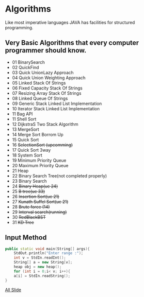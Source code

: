 # Algorithms
Like most imperative languages JAVA has facilities for structured programming.

## Very Basic Algorithms that every computer programmer should know.

* 01 BinarySearch
* 02 QuickFind
* 03 Quick UnionLazy Approach
* 04 Quick Union Weighting Approach
* 05 Linked Stack Of Strings
* 06 Fixed Capacity Stack Of Strings
* 07 Resizing Array Stack Of Strings
* 08 Linked Queue Of Strings
* 09 Generic Stack Linked List Implementation
* 10 Iterator Stack Linked List Implementation
* 11 Bag API
* 11 Shell Sort
* 12 DijkstraS Two Stack Algorithm
* 13 MergeSort
* 14 Merge Sort Borrom Up
* 15 Quick Sort
* 16 ~~SelectionSort (upcomming)~~
* 17 Quick Sort 3way
* 18 System Sort
* 19 Minimum Priority Queue
* 20 Maximum Priority Queue
* 21 Heap
* 22 Binary Search Tree(not completed properly)
* 23 Binary Search
* 24 ~~Binary Heap(uc 24)~~
* 25 ~~B tree(uc 33)~~
* 26 ~~Insertion Sort(uc 21)~~
* 27 ~~Kunath Suffel Sort(uc 21)~~
* 28 ~~Brute force (14)~~
* 29 ~~Interval search(running)~~
* 30 ~~RedBlackBST~~
* 31 ~~KD Tree~~


## Input Method
```cpp
public static void main(String[] args){	
	StdOut.println("Enter range :");
	int v = StdIn.readInt();
	String[] a = new String[v];
	heap obj = new heap();
	for (int i = 0;i< v; i++){
	a[i] = StdIn.readString();
}
```

[All Slide](https://researchweb.iiit.ac.in/~syed.akhtar/teaching/cpro16/lab8/problem_statements/RecursionPracticeQuestions-UG1.pdf)